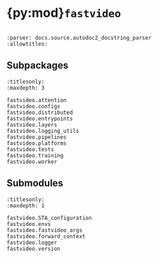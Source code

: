 # {py:mod}`fastvideo`

```{py:module} fastvideo
```

```{autodoc2-docstring} fastvideo
:parser: docs.source.autodoc2_docstring_parser
:allowtitles:
```

## Subpackages

```{toctree}
:titlesonly:
:maxdepth: 3

fastvideo.attention
fastvideo.configs
fastvideo.distributed
fastvideo.entrypoints
fastvideo.layers
fastvideo.logging_utils
fastvideo.pipelines
fastvideo.platforms
fastvideo.tests
fastvideo.training
fastvideo.worker
```

## Submodules

```{toctree}
:titlesonly:
:maxdepth: 1

fastvideo.STA_configuration
fastvideo.envs
fastvideo.fastvideo_args
fastvideo.forward_context
fastvideo.logger
fastvideo.version
```
